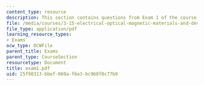 ```yaml
---
content_type: resource
description: This section contains questions from Exam 1 of the course.
file: /media/courses/3-15-electrical-optical-magnetic-materials-and-devices-fall-2006/25f98313bbef069af6e3bc968f8c77b9_exam1.pdf
file_type: application/pdf
learning_resource_types:
- Exams
ocw_type: OCWFile
parent_title: Exams
parent_type: CourseSection
resourcetype: Document
title: exam1.pdf
uid: 25f98313-bbef-069a-f6e3-bc968f8c77b9
---
```

